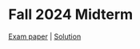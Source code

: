 # Fall 2024 Midterm

[Exam paper](https://nbviewer.org/github/i-TechX/iTechX/blob/file-base/courses/CS181/CS181.01_Fall_2024/Exam%20%E8%80%83%E8%AF%95/F24_CS181_Midterm.pdf) | [Solution](https://nbviewer.org/github/i-TechX/iTechX/blob/file-base/courses/CS181/CS181.01_Fall_2024/Exam%20%E8%80%83%E8%AF%95/F24_CS181_Midterm_solution.pdf)

